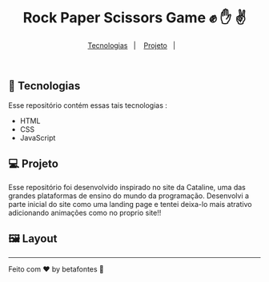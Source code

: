 <h1 align="center">Rock Paper Scissors Game ✊ ✋ ✌️ </h1>

<p align="center">
  <a href="#-tecnologias">Tecnologias</a>&nbsp;&nbsp;&nbsp;|&nbsp;&nbsp;&nbsp;
  <a href="#-projeto">Projeto</a>&nbsp;&nbsp;&nbsp;|&nbsp;&nbsp;&nbsp;
</p>

<br>

## 🚀 Tecnologias

Esse repositório contém essas tais tecnologias :

- HTML
- CSS
- JavaScript

## 💻 Projeto

Esse repositório foi desenvolvido inspirado no site da Cataline, uma das grandes plataformas de ensino do mundo da programação. Desenvolvi a parte inicial do site como uma
landing page e tentei deixa-lo mais atrativo adicionando animações como no proprio site!!

## 🖼️ Layout







<hr>

Feito com ♥ by betafontes :wave: 
